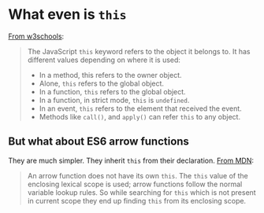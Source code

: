 
# What even is `this`

[From w3schools](https://www.w3schools.com/js/js_this.asp):

> The JavaScript `this` keyword refers to the object it belongs to.
> It has different values depending on where it is used:
>
> * In a method, this refers to the owner object.
> * Alone, `this` refers to the global object.
> * In a function, `this` refers to the global object.
> * In a function, in strict mode, `this` is `undefined`.
> * In an event, `this` refers to the element that received the event.
> * Methods like `call()`, and `apply()` can refer `this` to any object.

## But what about ES6 arrow functions

They are much simpler. They inherit `this` from their declaration.
[From MDN](https://developer.mozilla.org/en-US/docs/Web/JavaScript/Reference/Functions/Arrow_functions#No_separate_this):
> An arrow function does not have its own `this`.
> The `this` value of the enclosing lexical scope is used;
> arrow functions follow the normal variable lookup rules.
> So while searching for `this` which is not present in current
> scope they end up finding `this` from its enclosing scope.
